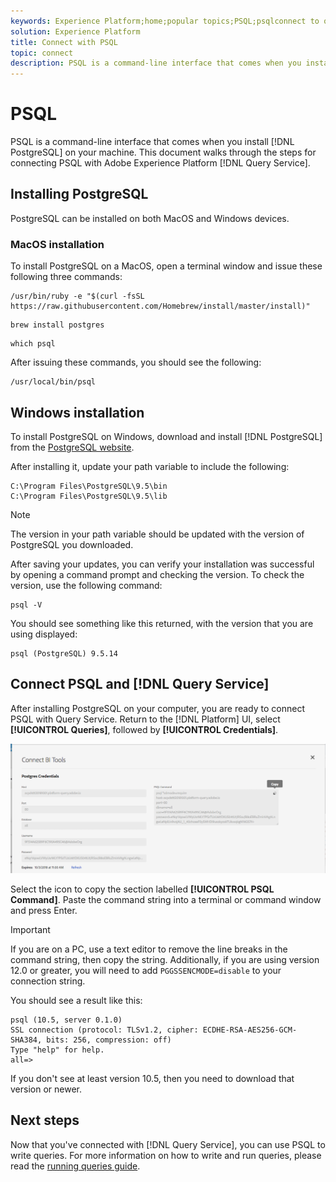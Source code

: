 ```yaml
---
keywords: Experience Platform;home;popular topics;PSQL;psqlconnect to query service;Query service;query service;
solution: Experience Platform
title: Connect with PSQL
topic: connect
description: PSQL is a command-line interface that comes when you install PostgreSQL on your machine. You can install it by following these instructions. 
---
```


# PSQL

PSQL is a command-line interface that comes when you install [!DNL PostgreSQL] on your machine. This document walks through the steps for connecting PSQL with Adobe Experience Platform [!DNL Query Service].

## Installing PostgreSQL 

PostgreSQL can be installed on both MacOS and Windows devices. 

### MacOS installation

To install PostgreSQL on a MacOS, open a terminal window and issue these following three commands:

```shell
/usr/bin/ruby -e "$(curl -fsSL https://raw.githubusercontent.com/Homebrew/install/master/install)"
```

```shell
brew install postgres
```

```shell
which psql
```

After issuing these commands, you should see the following:

```shell
/usr/local/bin/psql
```

## Windows installation

To install PostgreSQL on Windows, download and install [!DNL PostgreSQL] from the [PostgreSQL website](https://www.postgresql.org/download/windows/).

After installing it, update your path variable to include the following:

```console
C:\Program Files\PostgreSQL\9.5\bin
C:\Program Files\PostgreSQL\9.5\lib
```

>[!NOTE]
>
>The version in your path variable should be updated with the version of PostgreSQL you downloaded.
 
After saving your updates, you can verify your installation was successful by opening a command prompt and checking the version. To check the version, use the following command:

```shell
psql -V
```

You should see something like this returned, with the version that you are using displayed:

```shell
psql (PostgreSQL) 9.5.14
```

## Connect PSQL and [!DNL Query Service]

After installing PostgreSQL on your computer, you are ready to connect PSQL with Query Service. Return to the [!DNL Platform] UI, select **[!UICONTROL Queries]**, followed by **[!UICONTROL Credentials]**.

![Image](../images/clients/psql/connect-bi.png)

Select the icon to copy the section labelled **[!UICONTROL PSQL Command]**.
Paste the command string into a terminal or command window and press Enter.

>[!IMPORTANT]
>
>If you are on a PC, use a text editor to remove the line breaks in the command string, then copy the string. Additionally, if you are using version 12.0 or greater, you will need to add `PGGSSENCMODE=disable` to your connection string.

You should see a result like this:

```shell
psql (10.5, server 0.1.0)
SSL connection (protocol: TLSv1.2, cipher: ECDHE-RSA-AES256-GCM-SHA384, bits: 256, compression: off)
Type "help" for help.
all=>
```

If you don't see at least version 10.5, then you need to download that version or newer.

## Next steps

Now that you've connected with [!DNL Query Service], you can use PSQL to write queries. For more information on how to write and run queries, please read the [running queries guide](../best-practices/writing-queries.md).